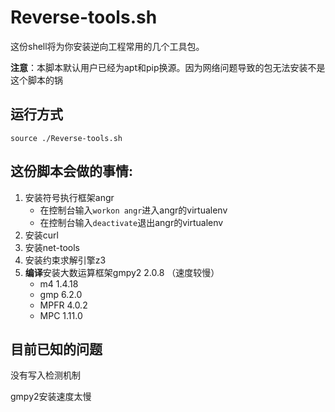 # Reverse-tools.sh
这份shell将为你安装逆向工程常用的几个工具包。

**注意**：本脚本默认用户已经为apt和pip换源。因为网络问题导致的包无法安装不是这个脚本的锅

## 运行方式

```shell
source ./Reverse-tools.sh
```

## 这份脚本会做的事情:

1. 安装符号执行框架angr
   - 在控制台输入`workon angr`进入angr的virtualenv
   - 在控制台输入`deactivate`退出angr的virtualenv
2. 安装curl
3. 安装net-tools
4. 安装约束求解引擎z3
5. **编译**安装大数运算框架gmpy2   2.0.8 （速度较慢）
   - m4   1.4.18
   - gmp 6.2.0
   - MPFR  4.0.2
   - MPC 1.11.0

## 目前已知的问题

没有写入检测机制

gmpy2安装速度太慢
